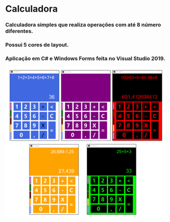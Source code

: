 # Calculadora
### Calculadora simples que realiza operações com até 8 número diferentes.
### Possui 5 cores de layout.
### Aplicação em C# e Windows Forms feita no Visual Studio 2019.

![](/Screenshots.png)
